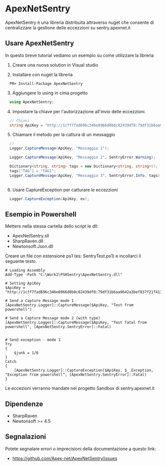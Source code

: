 ApexNetSentry
===
ApexNetSentry è una libreria distribuita attraverso nuget che consente di centralizzare la gestione delle eccezzioni su sentry.apexnet.it


Usare ApexNetSentry
---
In questo breve tutorial vediamo un esempio su come utilizzare la libreria

1. Creare una nuova solution in Visual studio

2. Installare con nuget la libreria
  ```
    PM> Install-Package ApexNetSentry
  ```

3. Aggiungere lo using in cima progetto
  ```c#
    using ApexNetSentry;
  ```

4. Impostare la chiave per l'autorizzazione all'invio delle eccezzioni.
  ```c#
    // Chiavi
    string ApiKey = "http://1cff7fad696c346e8966d0b0c82439df8:79df31b6aa9642a3bef837f21f4132f1@sentry.apexnet.it/12";
  ```

5. Chiamare il metodo per la cattura di un messaggio
  ```c#
    //
	Logger.CaptureMessage(ApiKey, "Messaggio 1");

	Logger.CaptureMessage(ApiKey, "Messaggio 2", SentryError.Warning);

	Dictionary<string, string> tags = new Dictionary<string, string>();
	tags["TAG"] = "TAG1";
	Logger.CaptureMessage(ApiKey, "Messaggio 3", SentryError.Info, tags);
	
  ```

6. Usare CaptureException per catturare le eccezzioni
  ```c#
	Logger.CaptureException(ApiKey, ex);
  ```
Esempio in Powershell
---
Mettere nella stessa cartella dello script le dll:

* ApexNetSentry.sll
* SharpRaven.dll
* Newtonsoft.Json.dll

Creare un file con estensione ps1 (es: SentryTest.ps1) e incollarci il seguente testo.

```
# Loading Assembly
Add-Type -Path "C:\Work2\PSHSentry\ApexNetSentry.dll"

# Setting ApiKey
$ApiKey = "http://1cff7fad696c346e8966d0b0c82439df8:79df31b6aa9642a3bef837f21f4132f1@sentry.apexnet.it/12"

# Send a Capture Message mode 1
[ApexNetSentry.Logger]::CaptureMessage($ApiKey, "Test from powershell")

# Send a Capture Message mode 2 (with type)
[ApexNetSentry.Logger]::CaptureMessage($ApiKey, "Test fatal from powershell", [ApexNetSentry.SentryError]::Fatal)


# Send exception - mode 1
Try
{
    $junk = 1/0
}
Catch
{
    [ApexNetSentry.Logger]::CaptureException($ApiKey, $_.Exception, "Exception from powershell", [ApexNetSentry.SentryError]::Fatal)
}
```

Le eccezioni verranno mandate nel progetto Sandbox di sentry.apexnet.it

Dipendenze
---

* SharpRaven
* Newtonsoft  >= 4.5

Segnalazioni
---
Potete segnalare errori o imprecisioni della documentazione a questo link:

* https://github.com/Apex-net/ApexNetSentry/issues
